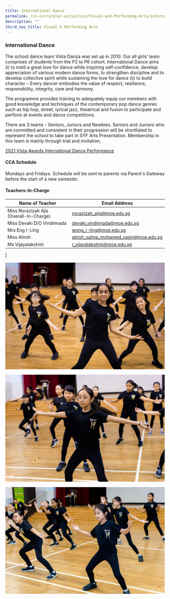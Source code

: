 ```yaml
---
title: International Dance
permalink: /co-curricular-activities/Visual-and-Performing-Arts/international-dance/
description: ""
third_nav_title: Visual & Performing Arts
---
```

### International Dance

The school dance team Vista Danza was set up in 2010. Our all girls’ team comprises of students from the P2 to P6 cohort. International Dance aims (i) to instil a great love for dance while inspiring self-confidence, develop appreciation of various modern dance forms, to strengthen discipline and to develop collective spirit while sustaining the love for dance (ii) to build character – Every dancer embodies the value of respect, resilience, responsibility, integrity, care and harmony.

The programme provides training to adequately equip our members with good knowledge and techniques of the contemporary pop dance genres such as hip hop, street, lyrical jazz, theatrical and fusion to participate and perform at events and dance competitions.

There are 3 teams - Seniors, Juniors and Newbies. Seniors and Juniors who are committed and consistent in their progression will be shortlisted to represent the school to take part in SYF Arts Presentation. Membership in this team is mainly through trial and invitation.

[2021 Vista Awards International Dance Performance](https://drive.google.com/file/d/1KSwPw9jufsLKv_504V-N2gJ8-fAHQZ1c/view?usp=sharing)

#### CCA Schedule
Mondays and Fridays. Schedule will be sent to parents via Parent's Gateway before the start of a new semester.

#### Teachers-In-Charge

| Name of Teacher | Email Address |
|----|----|
| Miss Norazizah Ajis (Overall-In-Charge)  | [norazizah_ajis@moe.edu.sg](mailto:norazizah_ajis@moe.edu.sg) |
| Miss Devaki D/O Vindinnada  | [devaki_vindinnada@moe.edu.sg](mailto:devaki_vindinnada@moe.edu.sg)  |
| Mrs Eng I-Ling   | [wong_i-ling@moe.edu.sg](mailto:wong_i-ling@moe.edu.sg)  |
|Miss Atiroh  | [atiroh_salma_mohamed_yasin@moe.edu.sg](mailto:atiroh_salma_mohamed_yasin@moe.edu.sg)  |
|Ms Vijayalakshmi | [r_vijayalakshmi@moe.edu.sg](mailto:r_vijayalakshmi@moe.edu.sg)  |
|



![](/images/CCA/VAPA/id1.jpg)

![](/images/CCA/VAPA/id2.jpg)

![](/images/CCA/VAPA/id3.jpg)